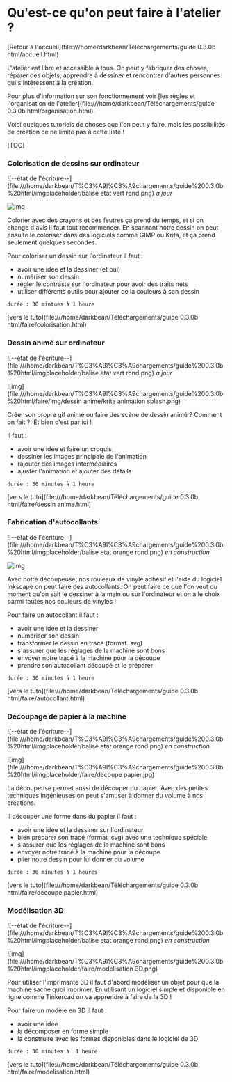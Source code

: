 # Qu'est-ce qu'on peut faire à l'atelier ?

[Retour à l'accueil](file:///home/darkbean/Téléchargements/guide 0.3.0b html/accueil.html)

L'atelier  est libre et accessible à tous. On peut y fabriquer des choses, réparer  des objets, apprendre à dessiner et rencontrer d'autres personnes qui  s'intéressent à la création.

Pour plus d'information sur son fonctionnement voir [les règles et l'organisation de l'atelier](file:///home/darkbean/Téléchargements/guide 0.3.0b html/organisation.html).

 

Voici quelques tutoriels de choses que l'on peut y faire, mais les possibilités de création ce ne limite pas à cette liste !

[TOC]

### Colorisation de dessins sur ordinateur

![--état de l'écriture--](file:///home/darkbean/T%C3%A9l%C3%A9chargements/guide%200.3.0b%20html/imgplaceholder/balise etat vert rond.png) *à jour*

![img](file:///home/darkbean/T%C3%A9l%C3%A9chargements/guide%200.3.0b%20html/imgplaceholder/faire/colorisation.png)

Colorier  avec des crayons et des feutres ça prend du temps, et si on change  d'avis il faut tout recommencer. En scannant notre dessin on peut  ensuite le coloriser dans des logiciels comme GIMP ou Krita, et ça prend  seulement quelques secondes.

Pour coloriser un dessin sur l'ordinateur il faut :

- avoir une idée et la dessiner (et oui)
- numériser son dessin
- régler le contraste sur l'ordinateur pour avoir des traits nets
- utiliser différents outils pour ajouter de la couleurs à son dessin

```
durée : 30 mintues à 1 heure
```

[vers le tuto](file:///home/darkbean/Téléchargements/guide 0.3.0b html/faire/colorisation.html)

 

### Dessin animé sur ordinateur

![--état de l'écriture--](file:///home/darkbean/T%C3%A9l%C3%A9chargements/guide%200.3.0b%20html/imgplaceholder/balise etat vert rond.png) *à jour*

![img](file:///home/darkbean/T%C3%A9l%C3%A9chargements/guide%200.3.0b%20html/faire/img/dessin anime/krita animation splash.png)

Créer son propre gif animé ou faire des scène de dessin animé ? Comment on fait ?! Et bien c'est par ici !

Il faut :

- avoir une idée et faire un croquis
- dessiner les images principale de l'animation
- rajouter des images intermédiaires
- ajuster l'animation et ajouter des détails

```
durée : 30 minutes à 1 heure
```

[vers le tuto](file:///home/darkbean/Téléchargements/guide 0.3.0b html/faire/dessin anime.html)

 

### Fabrication d'autocollants

![--état de l'écriture--](file:///home/darkbean/T%C3%A9l%C3%A9chargements/guide%200.3.0b%20html/imgplaceholder/balise etat orange rond.png) *en construction*

![img](file:///home/darkbean/T%C3%A9l%C3%A9chargements/guide%200.3.0b%20html/imgplaceholder/faire/autocollant.jpg)

Avec  notre découpeuse, nos rouleaux de vinyle adhésif et l'aide du logiciel  Inkscape on peut faire des autocollants. On peut faire ce que l'on veut  du moment qu'on sait le dessiner à la main ou sur l'ordinateur et on a  le choix parmi toutes nos couleurs de vinyles !

Pour faire un autocollant il faut :

- avoir une idée et la dessiner
- numériser son dessin
- transformer le dessin en tracé (format .svg)
- s'assurer que les réglages de la machine sont bons
- envoyer notre tracé à la machine pour la découpe
- prendre son autocollant découpé et le préparer

```
durée : 30 minutes à 1 heure
```

[vers le tuto](file:///home/darkbean/Téléchargements/guide 0.3.0b html/faire/autocollant.html)

 

### Découpage de papier à la machine

![--état de l'écriture--](file:///home/darkbean/T%C3%A9l%C3%A9chargements/guide%200.3.0b%20html/imgplaceholder/balise etat orange rond.png) *en construction*

![img](file:///home/darkbean/T%C3%A9l%C3%A9chargements/guide%200.3.0b%20html/imgplaceholder/faire/decoupe papier.jpg)

La  découpeuse permet aussi de découper du papier. Avec des petites  techniques ingénieuses on peut s'amuser à donner du volume à nos  créations.

Il découper une forme dans du papier il faut :

- avoir une idée et la dessiner sur l'ordinateur
- bien préparer son tracé (format .svg) avec une technique spéciale
- s'assurer que les réglages de la machine sont bons
- envoyer notre tracé à la machine pour la découpe
- plier notre dessin pour lui donner du volume

```
durée : 30 minutes à 1 heures
```

[vers le tuto](file:///home/darkbean/Téléchargements/guide 0.3.0b html/faire/decoupe papier.html)

 

### Modélisation 3D

![--état de l'écriture--](file:///home/darkbean/T%C3%A9l%C3%A9chargements/guide%200.3.0b%20html/imgplaceholder/balise etat orange rond.png) *en construction*

![img](file:///home/darkbean/T%C3%A9l%C3%A9chargements/guide%200.3.0b%20html/imgplaceholder/faire/modelisation 3D.png)

Pour  utiliser l'imprimante 3D il faut d'abord modéliser un objet pour que la  machine sache quoi imprimer. En utilisant un logiciel simple et  disponible en ligne comme Tinkercad on va apprendre à faire de la 3D !

Pour faire un modèle en 3D il faut :

- avoir une idée
- la décomposer en forme simple
- la construire avec les formes disponibles dans le logiciel de 3D

```
durée : 30 minutes à  1 heure
```

[vers le tuto](file:///home/darkbean/Téléchargements/guide 0.3.0b html/faire/modelisation.html)